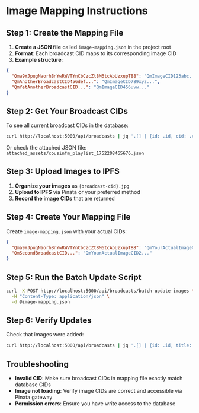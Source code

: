 # Image Mapping Instructions

## Step 1: Create the Mapping File

1. **Create a JSON file** called `image-mapping.json` in the project root
2. **Format**: Each broadcast CID maps to its corresponding image CID
3. **Example structure**:
```json
{
  "Qma9YJpugNaorhBnYwRWVTYnCbCzcZt8M6tcAbUzxupT88": "QmImageCID123abc...",
  "QmAnotherBroadcastCID456def...": "QmImageCID789xyz...",
  "QmYetAnotherBroadcastCID...": "QmImageCID456uvw..."
}
```

## Step 2: Get Your Broadcast CIDs

To see all current broadcast CIDs in the database:
```bash
curl http://localhost:5000/api/broadcasts | jq '.[] | {id: .id, cid: .cid, title: .title}'
```

Or check the attached JSON file: `attached_assets/cousinfm_playlist_1752208465676.json`

## Step 3: Upload Images to IPFS

1. **Organize your images** as `{broadcast-cid}.jpg`
2. **Upload to IPFS** via Pinata or your preferred method
3. **Record the image CIDs** that are returned

## Step 4: Create Your Mapping File

Create `image-mapping.json` with your actual CIDs:
```json
{
  "Qma9YJpugNaorhBnYwRWVTYnCbCzcZt8M6tcAbUzxupT88": "QmYourActualImageCID1...",
  "QmSecondBroadcastCID...": "QmYourActualImageCID2..."
}
```

## Step 5: Run the Batch Update Script

```bash
curl -X POST http://localhost:5000/api/broadcasts/batch-update-images \
  -H "Content-Type: application/json" \
  -d @image-mapping.json
```

## Step 6: Verify Updates

Check that images were added:
```bash
curl http://localhost:5000/api/broadcasts | jq '.[] | {id: .id, title: .title, imageCid: .imageCid}'
```

## Troubleshooting

- **Invalid CID**: Make sure broadcast CIDs in mapping file exactly match database CIDs
- **Image not loading**: Verify image CIDs are correct and accessible via Pinata gateway
- **Permission errors**: Ensure you have write access to the database